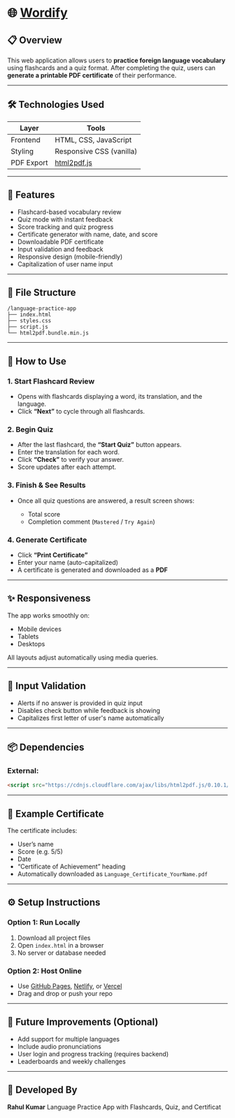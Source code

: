 # 🌐 [Wordify](https://bihari22.github.io/Wordify/)

## 📋 Overview

This web application allows users to **practice foreign language vocabulary** using flashcards and a quiz format. After completing the quiz, users can **generate a printable PDF certificate** of their performance.

---

## 🛠 Technologies Used

| Layer      | Tools                                                |
| ---------- | ---------------------------------------------------- |
| Frontend   | HTML, CSS, JavaScript                                |
| Styling    | Responsive CSS (vanilla)                             |
| PDF Export | [html2pdf.js](https://github.com/eKoopmans/html2pdf) |

---

## 🎯 Features

* Flashcard-based vocabulary review
* Quiz mode with instant feedback
* Score tracking and quiz progress
* Certificate generator with name, date, and score
* Downloadable PDF certificate
* Input validation and feedback
* Responsive design (mobile-friendly)
* Capitalization of user name input

---

## 🧩 File Structure

```
/language-practice-app
├── index.html
├── styles.css
├── script.js
└── html2pdf.bundle.min.js
```

---

## 🚀 How to Use

### 1. **Start Flashcard Review**

* Opens with flashcards displaying a word, its translation, and the language.
* Click **“Next”** to cycle through all flashcards.

### 2. **Begin Quiz**

* After the last flashcard, the **“Start Quiz”** button appears.
* Enter the translation for each word.
* Click **“Check”** to verify your answer.
* Score updates after each attempt.

### 3. **Finish & See Results**

* Once all quiz questions are answered, a result screen shows:

  * Total score
  * Completion comment (`Mastered` / `Try Again`)

### 4. **Generate Certificate**

* Click **“Print Certificate”**
* Enter your name (auto-capitalized)
* A certificate is generated and downloaded as a **PDF**

---

## ✨ Responsiveness

The app works smoothly on:

* Mobile devices
* Tablets
* Desktops

All layouts adjust automatically using media queries.

---

## 🧪 Input Validation

* Alerts if no answer is provided in quiz input
* Disables check button while feedback is showing
* Capitalizes first letter of user's name automatically

---

## 📦 Dependencies

### External:

```html
<script src="https://cdnjs.cloudflare.com/ajax/libs/html2pdf.js/0.10.1/html2pdf.bundle.min.js"></script>
```

---

## 📄 Example Certificate

The certificate includes:

* User’s name
* Score (e.g. 5/5)
* Date
* “Certificate of Achievement” heading
* Automatically downloaded as `Language_Certificate_YourName.pdf`

---

## ⚙ Setup Instructions

### Option 1: Run Locally

1. Download all project files
2. Open `index.html` in a browser
3. No server or database needed

### Option 2: Host Online

* Use [GitHub Pages](https://pages.github.com/), [Netlify](https://www.netlify.com/), or [Vercel](https://vercel.com/)
* Drag and drop or push your repo

---

## 📌 Future Improvements (Optional)

* Add support for multiple languages
* Include audio pronunciations
* User login and progress tracking (requires backend)
* Leaderboards and weekly challenges

---

## 👤 Developed By
**Rahul Kumar**
Language Practice App with Flashcards, Quiz, and Certificat
